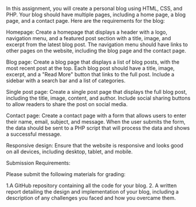 In this assignment, you will create a personal blog using HTML, CSS, and PHP. Your blog should have multiple pages, including a home page, a blog page, and a contact page. Here are the requirements for the blog:

Homepage: Create a homepage that displays a header with a logo, navigation menu, and a featured post section with a title, image, and excerpt from the latest blog post. The navigation menu should have links to other pages on the website, including the blog page and the contact page.

Blog page: Create a blog page that displays a list of blog posts, with the most recent post at the top. Each blog post should have a title, image, excerpt, and a "Read More" button that links to the full post. Include a sidebar with a search bar and a list of categories.

Single post page: Create a single post page that displays the full blog post, including the title, image, content, and author. Include social sharing buttons to allow readers to share the post on social media.

Contact page: Create a contact page with a form that allows users to enter their name, email, subject, and message. When the user submits the form, the data should be sent to a PHP script that will process the data and shows a successful message.

Responsive design: Ensure that the website is responsive and looks good on all devices, including desktop, tablet, and mobile.

Submission Requirements:

Please submit the following materials for grading:

1.A GitHub repository containing all the code for your blog.
2. A written report detailing the design and implementation of your blog, including a description of any challenges you faced and how you overcame them.
